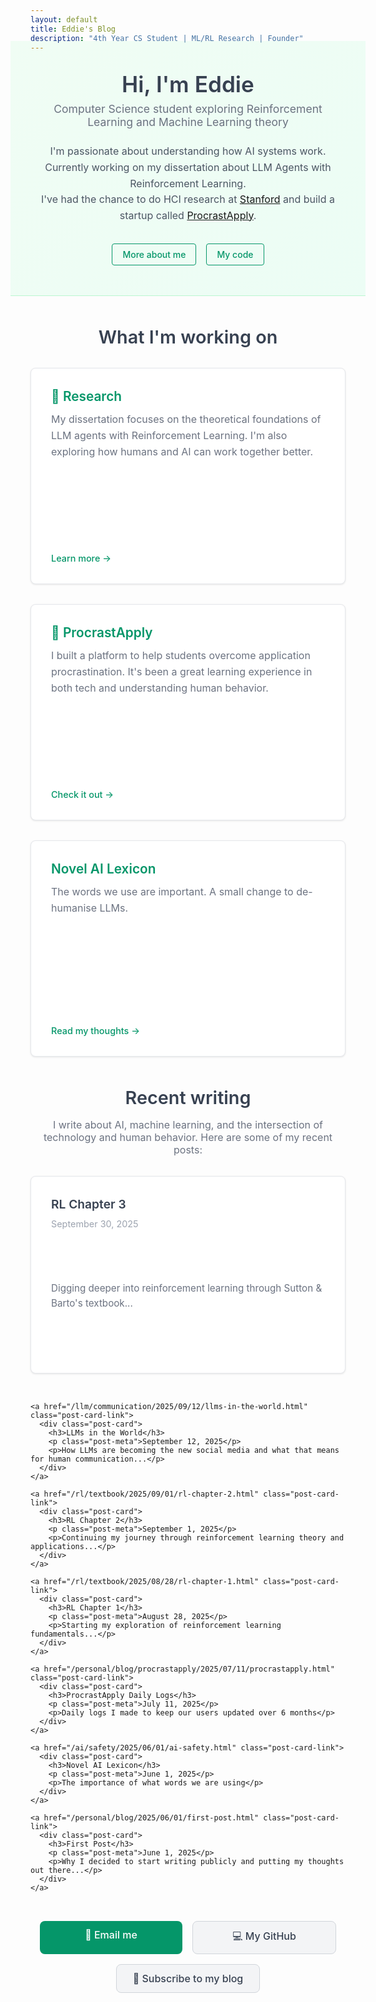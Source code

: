 ```yaml
---
layout: default
title: Eddie's Blog
description: "4th Year CS Student | ML/RL Research | Founder"
---
```


<div class="welcome-section">
  <div class="welcome-content">
    <h1 class="welcome-title">Hi, I'm Eddie</h1>
    <p class="welcome-subtitle">Computer Science student exploring Reinforcement Learning and Machine Learning theory</p>
    <p class="welcome-description">
      I'm passionate about understanding how AI systems work.<br />
      Currently working on my dissertation about LLM Agents with Reinforcement Learning.<br />
      I've had the chance to do HCI research at <a href="https://hci.stanford.edu/">Stanford</a> and build a startup called <a href="https://procrastapply.com">ProcrastApply</a>.
    </p>
    <div class="welcome-links">
      <a href="/about/" class="welcome-btn">More about me</a>
      <a href="https://github.com/eddbr" class="welcome-btn" target="_blank">My code</a>
    </div>
  </div>
</div>

<div class="what-i-do">
  <h2>What I'm working on</h2>
  <div class="work-grid">
    <a href="/about/#research" class="work-card-link">
      <div class="work-card">
        <h3>🔬 Research</h3>
        <p>My dissertation focuses on the theoretical foundations of LLM agents with Reinforcement Learning. I'm also exploring how humans and AI can work together better.</p>
        <span class="card-link">Learn more →</span>
      </div>
    </a>
    <a href="https://procrastapply.com" class="work-card-link" target="_blank">
      <div class="work-card">
        <h3>🚀 ProcrastApply</h3>
        <p>I built a platform to help students overcome application procrastination. It's been a great learning experience in both tech and understanding human behavior.</p>
        <span class="card-link">Check it out →</span>
      </div>
    </a>
    <a href="/ai/safety/2025/06/01/ai-safety.html" class="work-card-link">
      <div class="work-card">
        <h3>Novel AI Lexicon</h3>
        <p>The words we use are important. A small change to de-humanise LLMs.</p>
        <span class="card-link">Read my thoughts →</span>
      </div>
    </a>
  </div>
</div>

<div class="recent-writing">
  <h2>Recent writing</h2>
  <p class="writing-intro">I write about AI, machine learning, and the intersection of technology and human behavior. Here are some of my recent posts:</p>
  
  <div class="posts-grid">
    <a href="/rl/textbook/2025/09/30/rl-chapter-3.html" class="post-card-link">
      <div class="post-card">
        <h3>RL Chapter 3</h3>
        <p class="post-meta">September 30, 2025</p>
        <p>Digging deeper into reinforcement learning through Sutton & Barto's textbook...</p>
      </div>
    </a>
    
    <a href="/llm/communication/2025/09/12/llms-in-the-world.html" class="post-card-link">
      <div class="post-card">
        <h3>LLMs in the World</h3>
        <p class="post-meta">September 12, 2025</p>
        <p>How LLMs are becoming the new social media and what that means for human communication...</p>
      </div>
    </a>
    
    <a href="/rl/textbook/2025/09/01/rl-chapter-2.html" class="post-card-link">
      <div class="post-card">
        <h3>RL Chapter 2</h3>
        <p class="post-meta">September 1, 2025</p>
        <p>Continuing my journey through reinforcement learning theory and applications...</p>
      </div>
    </a>
    
    <a href="/rl/textbook/2025/08/28/rl-chapter-1.html" class="post-card-link">
      <div class="post-card">
        <h3>RL Chapter 1</h3>
        <p class="post-meta">August 28, 2025</p>
        <p>Starting my exploration of reinforcement learning fundamentals...</p>
      </div>
    </a>
    
    <a href="/personal/blog/procrastapply/2025/07/11/procrastapply.html" class="post-card-link">
      <div class="post-card">
        <h3>ProcrastApply Daily Logs</h3>
        <p class="post-meta">July 11, 2025</p>
        <p>Daily logs I made to keep our users updated over 6 months</p>
      </div>
    </a>
    
    <a href="/ai/safety/2025/06/01/ai-safety.html" class="post-card-link">
      <div class="post-card">
        <h3>Novel AI Lexicon</h3>
        <p class="post-meta">June 1, 2025</p>
        <p>The importance of what words we are using</p>
      </div>
    </a>
    
    <a href="/personal/blog/2025/06/01/first-post.html" class="post-card-link">
      <div class="post-card">
        <h3>First Post</h3>
        <p class="post-meta">June 1, 2025</p>
        <p>Why I decided to start writing publicly and putting my thoughts out there...</p>
      </div>
    </a>
  </div>
  
  <div class="writing-actions">
    <a href="mailto:s2289391@ed.ac.uk" class="btn btn-primary">📧 Email me</a>
    <a href="https://github.com/eddbr" class="btn btn-secondary" target="_blank">💻 My GitHub</a>
    <a href="/feed.xml" class="btn btn-secondary">📰 Subscribe to my blog</a>
  </div>
</div>

<style>
.welcome-section {
  background: linear-gradient(135deg, #f0fdf4 0%, #ecfdf5 100%);
  padding: 3rem 2rem;
  text-align: center;
  margin: -2rem -2rem 3rem -2rem;
  border-bottom: 1px solid #bbf7d0;
}

.welcome-content {
  max-width: 700px;
  margin: 0 auto;
}

.welcome-title {
  font-size: 2.2rem;
  font-weight: 600;
  margin: 0 0 0.5rem 0;
  color: #374151;
}

.welcome-subtitle {
  font-size: 1.1rem;
  color: #6b7280;
  margin: 0 0 1.5rem 0;
  font-weight: 400;
}

.welcome-description {
  font-size: 1rem;
  line-height: 1.6;
  margin: 0 0 2rem 0;
  color: #4b5563;
  max-width: 600px;
  margin-left: auto;
  margin-right: auto;
}

.welcome-links {
  display: flex;
  gap: 1rem;
  justify-content: center;
  flex-wrap: wrap;
}

.welcome-btn {
  display: inline-block;
  padding: 0.5rem 1rem;
  color: #059669;
  text-decoration: none;
  font-weight: 500;
  border: 1px solid #059669;
  border-radius: 0.25rem;
  transition: all 0.3s ease;
}

.welcome-btn:hover {
  background-color: #059669;
  color: white;
  transform: translateY(-1px);
  box-shadow: 0 2px 8px rgba(5, 150, 105, 0.3);
}

.what-i-do {
  margin: 3rem 0;
}

.what-i-do h2 {
  text-align: center;
  margin-bottom: 1.5rem;
  color: #374151;
  font-size: 1.8rem;
  font-weight: 600;
}

.work-grid {
  display: grid;
  grid-template-columns: repeat(auto-fit, minmax(300px, 1fr));
  gap: 2rem;
  margin: 2rem 0;
}

.work-card-link {
  text-decoration: none;
  color: inherit;
  display: block;
}

.work-card {
  background: white;
  border: 1px solid #e5e7eb;
  border-radius: 8px;
  padding: 2rem;
  box-shadow: 0 1px 3px rgba(0,0,0,0.1);
  transition: all 0.3s ease;
  height: 280px;
  display: flex;
  flex-direction: column;
  justify-content: space-between;
}

.work-card:hover {
  transform: translateY(-2px);
  box-shadow: 0 4px 12px rgba(0,0,0,0.1);
  border-color: #059669;
}

.work-card h3 {
  margin: 0 0 0.75rem 0;
  color: #059669;
  font-size: 1.3rem;
  font-weight: 600;
}

.work-card p {
  margin: 0 0 1rem 0;
  color: #6b7280;
  line-height: 1.6;
  font-size: 1rem;
  flex-grow: 1;
}

.card-link {
  color: #059669;
  text-decoration: none;
  font-weight: 500;
  font-size: 0.9rem;
  margin-top: auto;
}

.recent-writing {
  margin: 3rem 0;
}

.recent-writing h2 {
  text-align: center;
  margin-bottom: 1rem;
  color: #374151;
  font-size: 1.8rem;
  font-weight: 600;
}

.writing-intro {
  text-align: center;
  color: #6b7280;
  margin-bottom: 2rem;
  font-size: 1rem;
}

.posts-grid {
  display: grid;
  grid-template-columns: repeat(auto-fit, minmax(320px, 1fr));
  gap: 2rem;
  margin: 2rem 0;
}

.post-card-link {
  text-decoration: none;
  color: inherit;
  display: block;
}

.post-card {
  background: white;
  border: 1px solid #e5e7eb;
  border-radius: 8px;
  padding: 2rem;
  box-shadow: 0 1px 3px rgba(0,0,0,0.1);
  transition: all 0.3s ease;
  height: 250px;
  display: flex;
  flex-direction: column;
  justify-content: space-between;
}

.post-card:hover {
  transform: translateY(-2px);
  box-shadow: 0 4px 12px rgba(0,0,0,0.1);
  border-color: #059669;
}

.post-card h3 {
  margin: 0 0 0.5rem 0;
  font-size: 1.2rem;
  font-weight: 600;
  color: #374151;
}

.post-card .post-meta {
  color: #9ca3af;
  font-size: 0.9rem;
  margin: 0 0 0.75rem 0;
}

.post-card p {
  margin: 0;
  color: #6b7280;
  line-height: 1.6;
  font-size: 0.95rem;
  flex-grow: 1;
}

.writing-actions {
  text-align: center;
  margin: 2rem 0;
  display: flex;
  gap: 1rem;
  justify-content: center;
  flex-wrap: wrap;
}

.writing-actions .btn {
  display: inline-block;
  padding: 0.75rem 1.5rem;
  border-radius: 0.5rem;
  text-decoration: none;
  font-weight: 500;
  font-size: 1rem;
  transition: all 0.3s ease;
  border: none;
  cursor: pointer;
  min-width: 180px;
  text-align: center;
}

.writing-actions .btn-primary {
  background-color: #059669;
  color: white;
}

.writing-actions .btn-primary:hover {
  background-color: #047857;
  transform: translateY(-1px);
  box-shadow: 0 4px 12px rgba(5, 150, 105, 0.3);
}

.writing-actions .btn-secondary {
  background-color: #f3f4f6;
  color: #374151;
  border: 1px solid #d1d5db;
}

.writing-actions .btn-secondary:hover {
  background-color: #e5e7eb;
  transform: translateY(-1px);
  box-shadow: 0 4px 12px rgba(0, 0, 0, 0.1);
}

@media (max-width: 768px) {
  .welcome-title {
    font-size: 1.8rem;
  }
  
  .welcome-subtitle {
    font-size: 1rem;
  }
  
  .welcome-description {
    font-size: 0.95rem;
  }
  
  .work-grid {
    grid-template-columns: 1fr;
  }
  
  .posts-grid {
    grid-template-columns: 1fr;
  }
  
  .writing-actions {
    flex-direction: column;
    align-items: center;
  }
  
  .writing-actions .btn {
    width: 100%;
    max-width: 250px;
  }
  
  .welcome-links {
    flex-direction: column;
    align-items: center;
  }
  
  .welcome-links .welcome-btn {
    width: 100%;
    max-width: 200px;
    text-align: center;
  }
}
</style>
